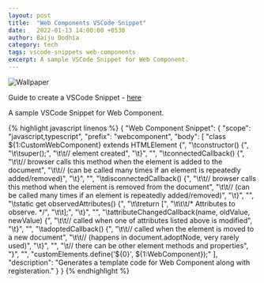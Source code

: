 ```yaml
---
layout: post
title:  "Web Components VSCode Snippet"
date:   2022-01-13 14:00:00 +0530
author: Baiju Dodhia
category: tech
tags: vscode-snippets web-components
excerpt: A sample VSCode Snippet for Web Component.
---
```


![Wallpaper](https://source.unsplash.com/1600x600/?vscode)


Guide to create a VSCode Snippet - [here](https://baijudodhia.github.io/blog/tech/2022/01/13/custom-vscode-snippets-guide.html)


A sample VSCode Snippet for Web Component.

{% highlight javascript linenos %}
{
  "Web Component Snippet": {
    "scope": "javascript,typescript",
    "prefix": "webcomponent",
    "body": [
      "class ${1:CustomWebComponent} extends HTMLElement {",
      "\tconstructor() {",
      "\t\tsuper();",
      "\t\t// element created",
      "\t}",
      "",
      "\tconnectedCallback() {",
      "\t\t// browser calls this method when the element is added to the document",
      "\t\t// (can be called many times if an element is repeatedly added/removed)",
      "\t}",
      "",
      "\tdisconnectedCallback() {",
      "\t\t// browser calls this method when the element is removed from the document",
      "\t\t// (can be called many times if an element is repeatedly added/removed)",
      "\t}",
      "",
      "\tstatic get observedAttributes() {",
      "\t\treturn [",
      "\t\t\t/* Attributes to observe. */",
      "\t\t];",
      "\t}",
      "",
      "\tattributeChangedCallback(name, oldValue, newValue) {",
      "\t\t// called when one of attributes listed above is modified",
      "\t}",
      "",
      "\tadoptedCallback() {",
      "\t\t// called when the element is moved to a new document",
      "\t\t// (happens in document.adoptNode, very rarely used)",
      "\t}",
      "",
      "\t// there can be other element methods and properties",
      "}",
      "",
      "customElements.define('${0}', ${1:WebComponent});"
    ],
    "description": "Generates a template code for Web Component along with registeration."
  }
}
{% endhighlight %}
